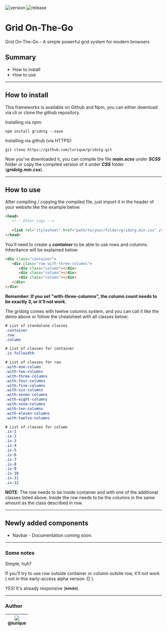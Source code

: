 ![version](https://lhenrique.com.br/img/gridotg/version.svg)
![release](https://img.shields.io/badge/release-alpha-yellowgreen.svg)

# Grid On-The-Go
Grid On-The-Go - A simple powerful grid system for modern browsers

## Summary
* How to install
* How to use

---

## How to install
This frameworks is available on Github and Npm, you can either download via cli or clone the github repository.

Installing via npm:
```{r, engine='bash', count_lines}
npm install gridotg --save
```
Installing via github (via HTTPS):
```{r, engine='bash', count_lines}
git clone https://github.com/lurique/gridotg.git
```

Now you've downloaded it, you can compile the file ***main.scss*** under ***SCSS*** folder or copy the compiled version of it under ***CSS*** folder (***gridotg.min.css***).

---

## How to use
After compiling / copying the compiled file, just import it in the header of your website like the example below.

```html
<head>
   <!-- Other tags -->
   
   <link rel="stylesheet" href="path/to/your/folder/gridotg.min.css" />
</head>
```

You'll need to create a ***container*** to be able to use rows and columns.
Inheritance will be explained below:

```html
<div class="container">
   <div class="row with-three-columns">
      <div class="column"></div>
      <div class="column"></div>
      <div class="column"></div>
   </div>
</div>
```

**Remember: If you set "with-three-columns", the column count needs to be exactly 3, or it'll not work.**

The gridotg comes with twelve columns system, and you can call it like the demo above or follow the cheatsheet with all classes below:

```css
# List of standalone classes
.container
.row
.column

# List of classes for container
.is-fullwidth

# List of classes for row
.with-one-column
.with-two-columns
.with-three-columns
.with-four-columns
.with-five-columns
.with-six-columns
.with-seven-columns
.with-eight-columns
.with-nine-columns
.with-ten-columns
.with-eleven-columns
.with-twelve-columns

# List of classes for column
.is-1
.is-2
.is-3
.is-4
.is-5
.is-6
.is-7
.is-8
.is-9
.is-10
.is-11
.is-12
```

**NOTE**: The *row* needs to be inside container and with one of the additional classes listed above. Inside the row needs to be the columns in the same amount as the class described in row.

---

## Newly added components
* Navbar - Documentation coming soon.

---

### Some notes
Simple, huh?

If you'll try to use row outside container or column outsite row, it'll not work ( not in this early-access alpha version :D ).

YES! It's already responsive (*~~kinda~~*).

---
### Author
| [<img src="https://avatars0.githubusercontent.com/u/18560758?v=4&u=a081aceab30289c595d3a0a6acf96e13d12fbc8a&s=115"><br><sub>@lurique</sub>](https://github.com/lurique) |
| :---: |
